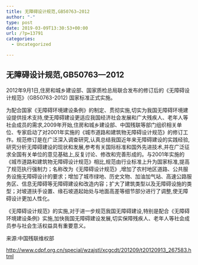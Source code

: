 ```yaml
---
title: 无障碍设计规范,GB50763—2012
author: "-"
type: post
date: 2019-03-09T13:30:53+00:00
url: /?p=13791
categories:
  - Uncategorized

---
```

## 无障碍设计规范,GB50763—2012
2012年9月1日,住房和城乡建设部、国家质检总局联合发布的修订后的《无障碍设计规范》（GB50763-2012) 国家标准正式实施。

为配合国家《无障碍环境建设条例》的制定、贯彻实施,切实为我国无障碍环境建设提供技术支持,使无障碍建设更适应我国经济社会发展和广大残疾人、老年人等社会成员的需求,2009年开始,住房和城乡建设部、中国残联等部门组织相关单位、专家启动了对2001年实施的《城市道路和建筑物无障碍设计规范》的修订工作。规范修订是在广泛深入调查研究,认真总结我国近年来无障碍建设的实践经验,研究分析无障碍建设的现状和发展,参考有关国际标准和国外先进技术,并在广泛征求全国有关单位的意见基础上,反复讨论、修改和完善形成的。与2001年实施的《城市道路和建筑物无障碍设计规范》相比,规范由行业标准上升为国家标准,提高了规范执行强制力；名称改为《无障碍设计规范》,增加了农村地区道路、公共服务设施无障碍设计的要求；增加了城市绿地、历史文物、加油加气站、高速公路服务区、信息无障碍等无障碍建设和改造内容；扩大了建筑类型以及无障碍设施的类型；对坡道扶手设置、缘石坡道起始处与地面高差等细节部分进行了调整,使无障碍设计更加人性化。

《无障碍设计规范》的实施,对于进一步规范我国无障碍建设,特别是配合《无障碍环境建设条例》实施,加快我国无障碍建设发展,切实保障残疾人、老年人等社会成员参与社会生活权益具有重要意义。

来源:中国残联维权部

http://www.cdpf.org.cn/special/wzajstl/xcgcdt/201209/t20120913_267583.html